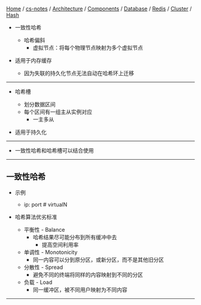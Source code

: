 [Home](https://mengxianbin.github.io) /
[cs-notes](https://mengxianbin.github.io/cs-notes/site) /
[Architecture](https://mengxianbin.github.io/cs-notes/site/Architecture) /
[Components](https://mengxianbin.github.io/cs-notes/site/Architecture/Components) /
[Database](https://mengxianbin.github.io/cs-notes/site/Architecture/Components/Database) /
[Redis](https://mengxianbin.github.io/cs-notes/site/Architecture/Components/Database/Redis) /
[Cluster](https://mengxianbin.github.io/cs-notes/site/Architecture/Components/Database/Redis/Cluster) /
[Hash](https://mengxianbin.github.io/cs-notes/site/Architecture/Components/Database/Redis/Cluster/Hash)

* 一致性哈希
    * 哈希偏斜
        * 虚拟节点：将每个物理节点映射为多个虚拟节点

* 适用于内存缓存
    * 因为失联的持久化节点无法自动在哈希环上迁移

---

* 哈希槽
    * 划分数据区间
    * 每个区间有一组主从实例对应
        * 一主多从

* 适用于持久化

---

* 一致性哈希和哈希槽可以结合使用

---

## 一致性哈希

* 示例
    * ip: port # virtualN

* 哈希算法优劣标准
    * 平衡性 - Balance
        * 哈希结果尽可能分布到所有缓冲中去
            * 提高空间利用率
    * 单调性 - Monotonicity
        * 同一内容可以分到原分区，或新分区，而不是其他旧分区
    * 分散性 - Spread
        * 避免不同的终端将同样的内容映射到不同的分区
    * 负载 - Load
        * 同一缓冲区，被不同用户映射为不同内容

---
